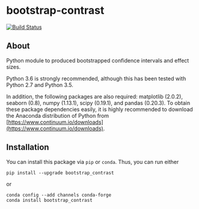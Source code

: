 # bootstrap-contrast
[![Build Status](https://travis-ci.org/josesho/bootstrap_contrast.svg?branch=master)](https://travis-ci.org/josesho/bootstrap_contrast)

## About

Python module to produced bootstrapped confidence intervals and effect sizes.

Python 3.6 is strongly recommended, although this has been tested with Python 2.7 and Python 3.5.

In addition, the following packages are also required: matplotlib (2.0.2), seaborn (0.8), numpy (1.13.1), scipy (0.19.1), and pandas (0.20.3). To obtain these package dependencies easily, it is highly recommended to download the Anaconda distribution of Python from [https://www.continuum.io/downloads](https://www.continuum.io/downloads).


## Installation

You can install this package via `pip` or `conda`. Thus, you can run either

```
pip install --upgrade bootstrap_contrast
```
or

```
conda config --add channels conda-forge
conda install bootstrap_contrast
```
